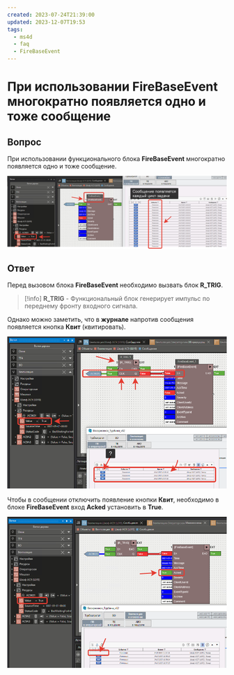 ```yaml
---
created: 2023-07-24T21:39:00
updated: 2023-12-07T19:53
tags:
  - ms4d
  - faq
  - FireBaseEvent
---
```

# При использовании FireBaseEvent многократно появляется одно и тоже сообщение

## Вопрос

При использовании функционального блока **FireBaseEvent** многократно появляется одно и тоже сообщение.

![](_файлы/469233.png)

## Ответ

Перед вызовом блока **FireBaseEvent** необходимо вызвать блок **R_TRIG**.

>[!info] **R_TRIG** - Функциональный блок генерирует импульс по переднему фронту входного сигнала.

Однако можно заметить, что в **журнале** напротив сообщения появляется кнопка **Квит** (квитировать).

![](_файлы/491550.png)

Чтобы в сообщении отключить появление кнопки **Квит**, необходимо в блоке **FireBaseEvent** вход **Acked** установить в **True**.

![](_файлы/469232.png)

